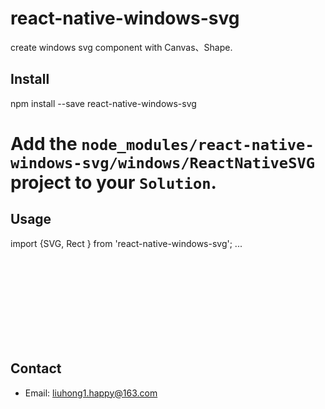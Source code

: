 # react-native-windows-svg

create windows svg component with Canvas、Shape.

## Install

  npm install --save react-native-windows-svg
  # Add the `node_modules/react-native-windows-svg/windows/ReactNativeSVG` project to your `Solution`.
  
## Usage

  import {SVG, Rect } from 'react-native-windows-svg';
  ...
    <SVG width={300} height={300} >
      <Rect stroke="#000000" fill="#ffffff" rx={10} ry={10} strokeWidth={1} />
    </SVG>
    
## Contact
- Email: [liuhong1.happy@163.com](mailto:liuhong1.happy@163.com)
